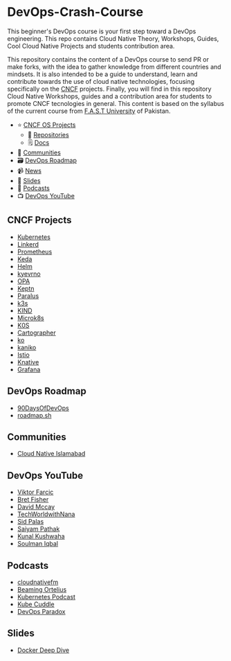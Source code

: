 # DevOps-Crash-Course
This beginner's DevOps course is your first step toward a DevOps engineering. This repo contains Cloud Native Theory, Workshops, Guides, Cool Cloud Native Projects and students contribution area.

This repository contains the content of a DevOps course to send PR or make forks, with the idea to gather knowledge from different countries and mindsets. It is also intended to be a guide to understand, learn and contribute towards the use of cloud native technologies, focusing specifically on the [CNCF](https://landscape.cncf.io/) projects. Finally, you will find in this repository Cloud Native Workshops, guides and a contribution area for students to promote CNCF tecnologies in general. This content is based on the syllabus of the current course from [F.A.S.T University](https://www.nu.edu.pk/) of Pakistan.



- ⭐️ [CNCF OS Projects](#cncf-projects)
    - 📂 [Repositories](#repositories)
    - 🗒️ [Docs](#docs)
- 🐾 [Communities](#communities)
- 🗃️ [DevOps Roadmap](#devops-roadmap)
- 📹 [News](#news)
- 📑 [Slides](#slides)
- 🎤 [Podcasts](#podcasts)
- 📺 [DevOps YouTube](#devops-youtube)

## CNCF Projects
- [Kubernetes](https://github.com/kubernetes/kubernetes)
- [Linkerd](https://github.com/linkerd/linkerd2)
- [Prometheus](https://github.com/prometheus/prometheus)
- [Keda](https://github.com/kedacore/keda)
- [Helm](https://github.com/helm/helm)
- [kyevrno](https://github.com/kyverno/kyverno)
- [OPA](https://github.com/open-policy-agent/opa)
- [Keptn](https://github.com/keptn/keptn)
- [Paralus](https://github.com/paralus/paralus)
- [k3s](https://github.com/k3s-io/k3s)
- [KIND](https://github.com/kubernetes-sigs/kind)
- [Microk8s](https://github.com/canonical/microk8s)
- [K0S](https://github.com/k0sproject/k0s)
- [Cartographer](https://github.com/vmware-tanzu/cartographer)
- [ko](https://github.com/google/ko)
- [kaniko](https://github.com/GoogleContainerTools/kaniko)
- [Istio](https://github.com/istio/istio)
- [Knative](https://github.com/knative/docs)
- [Grafana](https://github.com/grafana/grafana)

## DevOps Roadmap
- [90DaysOfDevOps](https://github.com/MichaelCade/90DaysOfDevOps)
- [roadmap.sh](https://roadmap.sh/devops)

## Communities
- [Cloud Native Islamabad](https://community.cncf.io/islamabad/)

## DevOps YouTube
- [Viktor Farcic](https://www.youtube.com/c/DevOpsToolkit)
- [Bret Fisher](https://www.youtube.com/c/BretFisherDockerandDevOps)
- [David Mccay](https://www.youtube.com/c/Rawkode)
- [TechWorldwithNana](https://www.youtube.com/c/TechWorldwithNana)
- [Sid Palas](https://www.youtube.com/c/DevOpsDirective)
- [Saiyam Pathak](https://www.youtube.com/c/saiyam911)
- [Kunal Kushwaha](https://www.youtube.com/c/KunalKushwaha)
- [Soulman Iqbal](https://www.youtube.com/c/SoulmanIqbal)

## Podcasts 
- [cloudnativefm](https://www.youtube.com/channel/UC7B9fl8jQ8TEdOCypF4g3Wg)
- [Beaming Ortelius](https://beaminortelius.buzzsprout.com/)
- [Kubernetes Podcast](https://kubernetespodcast.com/)
- [Kube Cuddle](https://share.transistor.fm/s/f0891ceb)
- [DevOps Paradox](https://www.devopsparadox.com/)

## Slides
- [Docker Deep Dive](https://www.slideshare.net/MehwishHayat3/docker-deep-dive-understanding-docker-engine-docker-for-devops?qid=0d2f5734-7fce-4f5c-8c0d-c555d6e53608&v=&b=&from_search=1)

 

